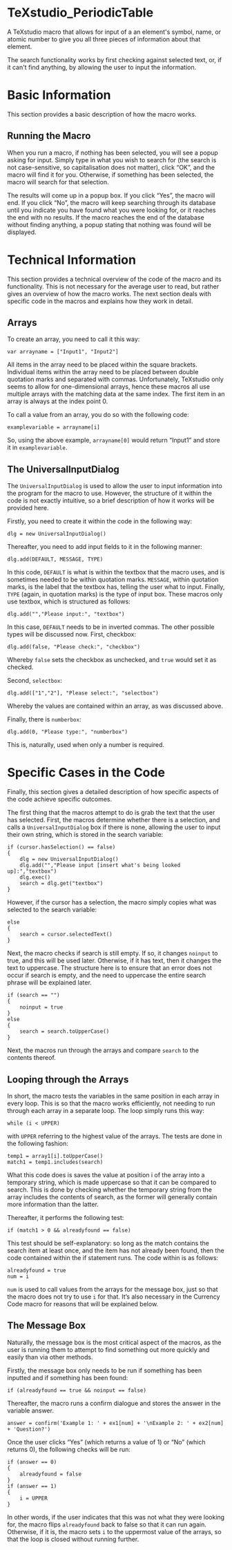 # TeXstudio_PeriodicTable

A TeXstudio macro that allows for input of a an element's symbol, name, or atomic number to give you all three pieces of information about that element.

The search functionality works by first checking against selected text, or, if it can't find anything, by allowing the user to input the information.

# Basic Information

This section provides a basic description of how the macro works.

## Running the Macro

When you run a macro, if nothing has been selected, you will see a popup asking for input. Simply type in what you wish to search for (the search is not case-sensitive, so capitalisation does not matter), click “OK”, and the macro will find it for you. Otherwise, if something has been selected, the macro will search for that selection.

The results will come up in a popup box. If you click “Yes”, the macro will end. If you click “No”, the macro will keep searching through its database until you indicate you have found what you were looking for, or it reaches the end with no results. If the macro reaches the end of the database without finding anything, a popup stating that nothing was found will be displayed.

# Technical Information

This section provides a technical overview of the code of the macro and its functionality. This is not necessary for the average user to read, but rather gives an overview of how the macro works. The next section deals with specific code in the macros and explains how they work in detail.

## Arrays

To create an array, you need to call it this way:

`var arrayname = ["Input1", "Input2"]`

All items in the array need to be placed within the square brackets. Individual items within the array need to be placed between double quotation marks and separated with commas. Unfortunately, TeXstudio only seems to allow for one-dimensional arrays, hence these macros all use multiple arrays with the matching data at the same index. The first item in an array is always at the index point 0.

To call a value from an array, you do so with the following code:

`examplevariable = arrayname[i]`

So, using the above example, `arrayname[0]` would return “Input1” and store it in `examplevariable`.

## The UniversalInputDialog

The `UniversalInputDialog` is used to allow the user to input information into the program for the macro to use. However, the structure of it within the code is not exactly intuitive, so a brief description of how it works will be provided here.

Firstly, you need to create it within the code in the following way:

`dlg = new UniversalInputDialog()`

Thereafter, you need to add input fields to it in the following manner:

`dlg.add(DEFAULT, MESSAGE, TYPE)`

In this code, `DEFAULT` is what is within the textbox that the macro uses, and is sometimes needed to be within quotation marks. `MESSAGE`, within quotation marks, is the label that the textbox has, telling the user what to input. Finally, `TYPE` (again, in quotation marks) is the type of input box. These macros only use textbox, which is structured as follows:

`dlg.add("","Please input:", "textbox")`

In this case, `DEFAULT` needs to be in inverted commas. The other possible types will be discussed now. First, checkbox:

`dlg.add(false, "Please check:", "checkbox")`

Whereby `false` sets the checkbox as unchecked, and `true` would set it as checked.

Second, `selectbox`:

`dlg.add(["1","2"], "Please select:", "selectbox")`

Whereby the values are contained within an array, as was discussed above.

Finally, there is `numberbox`:

`dlg.add(0, "Please type:", "numberbox")`

This is, naturally, used when only a number is required.

# Specific Cases in the Code

Finally, this section gives a detailed description of how specific aspects of the code achieve specific outcomes.

The first thing that the macros attempt to do is grab the text that the user has selected. First, the macros determine whether there is a selection, and calls a `UniversalInputDialog` box if there is none, allowing the user to input their own string, which is stored in the search variable: 

```
if (cursor.hasSelection() == false)
{
	dlg = new UniversalInputDialog()
	dlg.add("","Please input [insert what's being looked up]:","textbox")
	dlg.exec()
	search = dlg.get("textbox")
}
```

However, if the cursor has a selection, the macro simply copies what was selected to the search variable:

```
else
{
	search = cursor.selectedText()
}
```

Next, the macro checks if search is still empty. If so, it changes `noinput` to true, and this will be used later. Otherwise, if it has text, then it changes the text to uppercase. The structure here is to ensure that an error does not occur if search is empty, and the need to uppercase the entire search phrase will be explained later.

```
if (search == "")
{
	noinput = true
}
else
{
	search = search.toUpperCase()
}
```

Next, the macros run through the arrays and compare `search` to the contents thereof.

## Looping through the Arrays

In short, the macro tests the variables in the same position in each array in every loop. This is so that the macro works efficiently, not needing to run through each array in a separate loop. The loop simply runs this way:

`while (i < UPPER)`

with `UPPER` referring to the highest value of the arrays. The tests are done in the following fashion:

```
temp1 = array1[i].toUpperCase()
match1 = temp1.includes(search)
```

What this code does is saves the value at position i of the array into a temporary string, which is made uppercase so that it can be compared to search. This is done by checking whether the temporary string from the array includes the contents of search, as the former will generally contain more information than the latter.

Thereafter, it performs the following test:

`if (match1 > 0 && alreadyfound == false)`

This test should be self-explanatory: so long as the match contains the search item at least once, and the item has not already been found, then the code contained within the if statement runs. The code within is as follows:

```
alreadyfound = true
num = i
```

`num` is used to call values from the arrays for the message box, just so that the macro does not try to use `i` for that. It’s also necessary in the Currency Code macro for reasons that will be explained below.

## The Message Box

Naturally, the message box is the most critical aspect of the macros, as the user is running them to attempt to find something out more quickly and easily than via other methods.

Firstly, the message box only needs to be run if something has been inputted and if something has been found:

`if (alreadyfound == true && noinput == false)`

Thereafter, the macro runs a confirm dialogue and stores the answer in the variable answer.

`answer = confirm('Example 1: ' + ex1[num] + '\nExample 2: ' + ex2[num] + 'Question?')`

Once the user clicks “Yes” (which returns a value of 1) or “No” (which returns 0), the following checks will be run:

```
if (answer == 0)
{
	alreadyfound = false
}
if (answer == 1)
{
	i = UPPER
}
```

In other words, if the user indicates that this was not what they were looking for, the macro flips `alreadyfound` back to false so that it can run again. Otherwise, if it is, the macro sets `i` to the uppermost value of the arrays, so that the loop is closed without running further.
